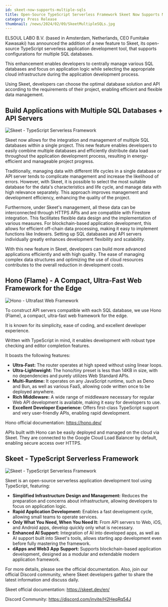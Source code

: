 ```yaml
---
id: skeet-now-supports-multiple-sqls
title: Open-Source TypeScript Serverless Framework Skeet Now Supports Multiple SQL Database Configurations
category: Press Release
thumbnail: /news/2024/02/09/SkeetMultipleSQLs.jpg
---
```


ELSOUL LABO B.V. (based in Amsterdam, Netherlands, CEO Fumitake Kawasaki) has
announced the addition of a new feature to Skeet, its open-source TypeScript
serverless application development tool, that supports configurations for
multiple SQL databases.

This enhancement enables developers to centrally manage various SQL databases
and focus on application logic while selecting the appropriate cloud
infrastructure during the application development process.

Using Skeet, developers can choose the optimal database solution and API
according to the requirements of their project, enabling efficient and flexible
data management.

## Build Applications with Multiple SQL Databases + API Servers

![Skeet - TypeScript Serverless Framework](/news/2024/02/09/SkeetAddSQL.png)

Skeet now allows for the integration and management of multiple SQL databases
within a single project. This new feature enables developers to easily combine
multiple databases and efficiently distribute data load throughout the
application development process, resulting in energy-efficient and manageable
project progress.

Traditionally, managing data with different life cycles in a single database or
API server tends to complicate management and increase the likelihood of errors.
However, with Skeet, it is possible to select the most suitable database for the
data's characteristics and life cycle, and manage data with high relevance
separately. This approach improves management and development efficiency,
enhancing the quality of the project.

Furthermore, under Skeet's management, all these data can be interconnected
through HTTPS APIs and are compatible with Firestore integration. This
facilitates flexible data design and the implementation of various measures. For
blockchain-based application development, this allows for efficient off-chain
data processing, making it easy to implement functions like Indexers. Setting up
SQL databases and API servers individually greatly enhances development
flexibility and scalability.

With this new feature in Skeet, developers can build more advanced applications
efficiently and with high quality. The ease of managing complex data structures
and optimizing the use of cloud resources contributes to the overall reduction
in development costs.

## Hono (Flame) - A Compact, Ultra-Fast Web Framework for the Edge

![Hono - Ultrafast Web Framework](/news/2024/02/09/Honojs.png)

To construct API servers compatible with each SQL database, we use Hono (Flame),
a compact, ultra-fast web framework for the edge.

It is known for its simplicity, ease of coding, and excellent developer
experience.

Written with TypeScript in mind, it enables development with robust type
checking and editor completion features.

It boasts the following features:

- **Ultra-Fast:** The router operates at high speed without using linear loops.
- **Ultra-Lightweight:** The hono/tiny preset is less than 14KB in size, with no
  dependencies and purely utilizes Web Standard APIs.
- **Multi-Runtime:** It operates on any JavaScript runtime, such as Deno and
  Bun, as well as various FaaS, allowing code written once to be deployed
  anywhere.
- **Rich Middleware:** A wide range of middleware necessary for regular Web API
  development is available, making it easy for developers to use.
- **Excellent Developer Experience:** Offers first-class TypeScript support and
  very user-friendly APIs, enabling rapid development.

Hono official documentation: https://hono.dev/

APIs built with Hono can be easily deployed and managed on the cloud via Skeet.
They are connected to the Google Cloud Load Balancer by default, enabling secure
access over HTTPS.

## Skeet - TypeScript Serverless Framework

![Skeet - TypeScript Serverless Framework](/news/2024/02/09/skeetEN.jpg)

Skeet is an open-source serverless application development tool using
TypeScript, featuring:

- **Simplified Infrastructure Design and Management:** Reduces the preparation
  and concerns about infrastructure, allowing developers to focus on application
  logic.
- **Rapid Application Development:** Enables a fast development cycle, allowing
  small teams to operate services.
- **Only What You Need, When You Need It:** From API servers to Web, iOS, and
  Android apps, develop quickly only what is necessary.
- **Enhanced AI Support:** Integration of AI into developed apps, as well as AI
  support built into Skeet's tools, allows starting app development even before
  fully mastering the framework.
- **dApps and Web3 App Support:** Supports blockchain-based application
  development, designed as a modular and extendable modern application
  framework.

For more details, please see the official documentation. Also, join our official
Discord community, where Skeet developers gather to share the latest information
and discuss daily.

Skeet official documentation: https://skeet.dev/en/

Discord Community: https://discord.com/invite/H2HeqRq54J
